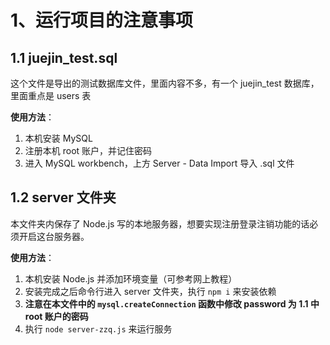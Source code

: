 # 1、运行项目的注意事项
## 1.1 juejin_test.sql
这个文件是导出的测试数据库文件，里面内容不多，有一个 juejin_test 数据库，里面重点是 users 表

**使用方法**：
  1. 本机安装 MySQL
  2. 注册本机 root 账户，并记住密码
  3. 进入 MySQL workbench，上方 Server - Data Import 导入 .sql 文件

## 1.2 server 文件夹
本文件夹内保存了 Node.js 写的本地服务器，想要实现注册登录注销功能的话必须开启这台服务器。

**使用方法**：
  1. 本机安装 Node.js 并添加环境变量（可参考网上教程）
  2. 安装完成之后命令行进入 server 文件夹，执行 `npm i` 来安装依赖
  3. **注意在本文件中的 `mysql.createConnection` 函数中修改 password 为 1.1 中 root 账户的密码**
  3. 执行 `node server-zzq.js` 来运行服务


